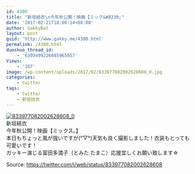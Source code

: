 ```yaml
---
id: 4300
title: "新垣結衣\n今年秋公開！映画【ミック&#8230;"
date: '2017-02-21T18:00:14+08:00'
author: GakkyBot
layout: post
guid: 'http://www.gakky.me/4300.html'
permalink: /4300.html
duoshuo_thread_id:
    - '6389499226685965057'
Views:
    - '187'
image: /wp-content/uploads/2017/02/833977082002628608_0.jpg
categories:
    - twitter
tags:
    - twitter
    - 新垣结衣
---
```


[![833977082002628608_0](http://www.yui-aragaki.org/wp-content/uploads/2017/02/833977082002628608_0.jpg)](http://www.yui-aragaki.org/wp-content/uploads/2017/02/833977082002628608_0.jpg)  
新垣結衣  
今年秋公開！映画【ミックス。】  
本日もちょっと風が強いですが(°▽°)天気も良く撮影しました！衣装もとっても可愛いです！  
ガッキー演じる富田多満子（とみた たまこ）応援宜しくお願い致します☆  
  
Source: <https://twitter.com/i/web/status/833977082002628608>